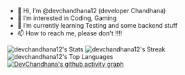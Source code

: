 - 👋 Hi, I’m @devchandhana12 (developer Chandhana)
- 👀 I’m interested in Coding, Gaming
- 🌱 I’m currently learning Testing and some backend stuff
- 📫 How to reach me, please don't !!!!

![devchandhana12's Stats](https://github-readme-stats.vercel.app/api?username=devchandhana12&theme=nightowl&show_icons=true&hide_border=true&count_private=true)
![devchandhana12's Streak](https://github-readme-streak-stats.herokuapp.com/?user=devchandhana12&theme=nightowl&hide_border=true)
![devchandhana12's Top Languages](https://github-readme-stats.vercel.app/api/top-langs/?username=devchandhana12&theme=nightowl&show_icons=true&hide_border=true&layout=compact)
[![DevChandhana's github activity graph](https://github-readme-activity-graph.vercel.app/graph?username=devchandhana12&theme=github-compact)](https://github.com/devchandhana12/github-readme-activity-graph)


